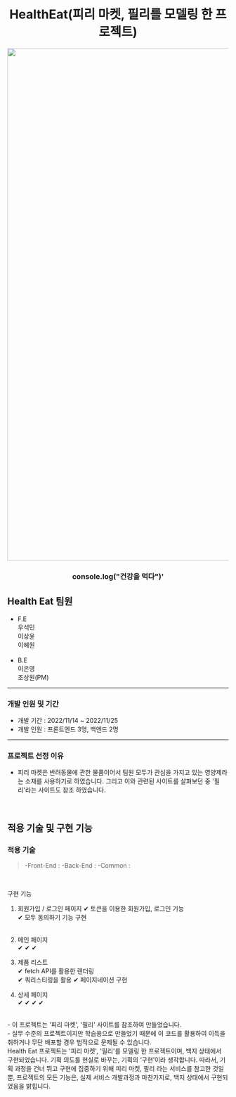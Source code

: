 <div align="center">

# HealthEat(피리 마켓, 필리를 모델링 한 프로젝트)

<img width="1166" alt="스크린샷" src="스크린샷 2022-11-25 오후 1.54.36.png">

### console.log("건강을 먹다")'

</div>

## Health Eat 팀원

- F.E<br>
  우석민<br>
  이상윤<br>
  이혜원<br>
  <br>
- B.E<br>
  이은영<br>
  조상원(PM)<br>

---

### 개발 인원 및 기간

- 개발 기간 : 2022/11/14 ~ 2022/11/25
- 개발 인원 : 프론트엔드 3명, 백엔드 2명

---

### 프로젝트 선정 이유

- 피리 마켓은 반려동물에 관한 물품이어서 팀원 모두가 관심을 가지고 있는 영양제라는 소재를 사용하기로 하였습니다. 그리고 이와 관련된 사이트를 살펴보던 중 '필리'라는 사이트도 참조 하였습니다.

<br>

## 적용 기술 및 구현 기능

### 적용 기술

> -Front-End :
> -Back-End :
> -Common :

<br>

구현 기능
<br>

1. 회원가입 / 로그인 페이지
   ✔ 토큰을 이용한 회원가입, 로그인 기능<br>
   ✔ 모두 동의하기 기능 구현<br>
   <br>

2. 메인 페이지<br>
   ✔
   ✔
   ✔
   <br>

3. 제품 리스트<br>
   ✔ fetch API를 활용한 렌더링<br>
   ✔ 쿼리스티링을 활용
   ✔ 페이지네이션 구현
   <br>

4. 상세 페이지<br>
   ✔
   ✔
   ✔
   ✔
   <br>

  <br>
  - 이 프로젝트는 '피리 마켓', '필리' 사이트를 참조하여 만들었습니다.
  <br>
  - 실무 수준의 프로젝트이지만 학습용으로 만들었기 때문에 이 코드를 활용하여 이득을 취하거나 무단 배포할 경우 법적으로 문제될 수 있습니다.

  <br>
  Health Eat 프로젝트는 '피리 마켓', '필리'를 모델링 한 프로젝트이며, 백지 상태에서 구현되었습니다. 기획 의도를 현실로 바꾸는, 기획의 ‘구현’이라 생각합니다. 따라서, 기획 과정을 건너 뛰고 구현에 집중하기 위해 피리 마켓, 필리 라는 서비스를 참고한 것일 뿐, 프로젝트의 모든 기능은, 실제 서비스 개발과정과 마찬가지로, 백지 상태에서 구현되었음을 밝힙니다.
